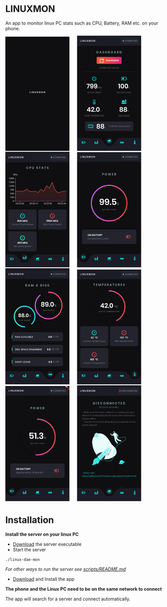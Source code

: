 # LINUXMON
An app to monitor linux PC stats such as CPU, Battery, RAM etc. on your phone.

<img width="200" src="screenshots/7.png"/> &nbsp;&nbsp;&nbsp;&nbsp; <img width="200" src="screenshots/1.png"/> &nbsp;&nbsp;&nbsp;&nbsp; <img width="200" src="screenshots/2.png"/> &nbsp;&nbsp;&nbsp;&nbsp; <img width="200" src="screenshots/3.png"/>
&nbsp;&nbsp;&nbsp;&nbsp;
<img width="200" src="screenshots/4.png"/> &nbsp;&nbsp;&nbsp;&nbsp; <img width="200" src="screenshots/5.png"/> &nbsp;&nbsp;&nbsp;&nbsp; <img width="200" src="screenshots/8.png"/> &nbsp;&nbsp;&nbsp;&nbsp; <img width="200" src="screenshots/6.png"/>

# Installation
**Install the server on your linux PC**

- [Download](https://github.com/therexone/linux-mon/) the server executable
- Start the server 
```
./linux-dae-mon
```
*For other ways to run the server see [scripts/README.md](https://github.com/)*

- [Download](https://github.com/therexone/linux-mon/releases/download/v1.0.0-alpha%2B1/app-release.apk) and Install the app

**The phone and the Linux PC need to be on the same network to connect**

The app will search for a server and connect automatically.



